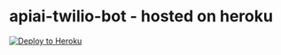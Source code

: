 # apiai-twilio-bot - hosted on heroku

[![Deploy to Heroku](https://www.herokucdn.com/deploy/button.svg)](https://heroku.com/deploy)

